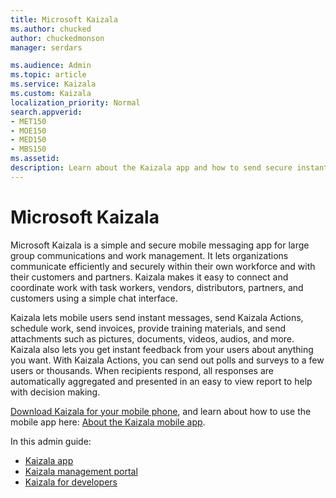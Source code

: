 ```yaml
---
title: Microsoft Kaizala
ms.author: chucked
author: chuckedmonson
manager: serdars

ms.audience: Admin
ms.topic: article
ms.service: Kaizala
ms.custom: Kaizala
localization_priority: Normal
search.appverid:
- MET150
- MOE150
- MED150
- MBS150
ms.assetid: 
description: Learn about the Kaizala app and how to send secure instant messages, Kaizala Actions, attachments, and more.
---
```


# Microsoft Kaizala

Microsoft Kaizala is a simple and secure mobile messaging app for large group communications and work management. It lets organizations communicate efficiently and securely within their own workforce and with their customers and partners. Kaizala makes it easy to connect and coordinate work with task workers, vendors, distributors, partners, and customers using a simple chat interface.

Kaizala lets mobile users send instant messages, send Kaizala Actions, schedule work, send invoices, provide training materials, and send attachments such as pictures, documents, videos, audios, and more. Kaizala also lets you get instant feedback from your users about anything you want. With Kaizala Actions, you can send out polls and surveys to a few users or thousands. When recipients respond, all responses are automatically aggregated and presented in an easy to view report to help with decision making.
  
[Download Kaizala for your mobile phone](https://go.microsoft.com/fwlink/p/?linkid=851074), and learn about how to use the mobile app here: [About the Kaizala mobile app](kaizala-mobile-app.md).

In this admin guide:

- [Kaizala app](kaizala-app.md)
- [Kaizala management portal](kaizala-management-portal.md)
- [Kaizala for developers](kaizala-for-developers.md)
